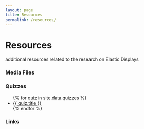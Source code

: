 ```yaml
---
layout: page
title: Resources
permalink: /resources/
---
```


# Resources
additional resources related to the research on Elastic Displays

### Media Files

### Quizzes

<ul>
{% for quiz in site.data.quizzes %}
<li>
<a href="{{ quiz.url }}">{{ quiz.title }} </a>
</li>
{% endfor %}
</ul>

### Links


